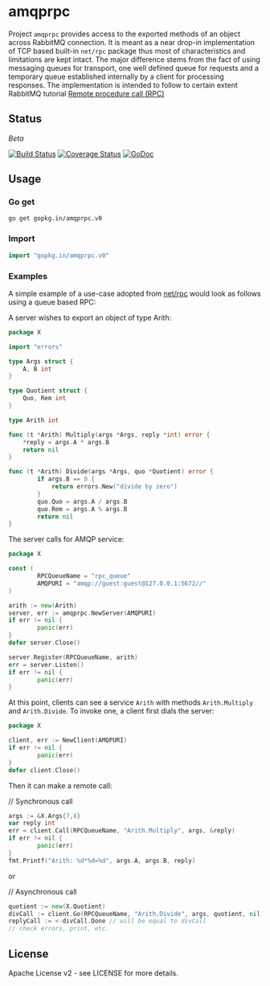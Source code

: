 # amqprpc

Project `amqprpc` provides access to the exported methods of an object across 
RabbitMQ connection. It is meant as a near drop-in implementation of TCP based
built-in `net/rpc` package thus most of characteristics and limitations are
kept intact. The major difference stems from the fact of using messaging 
queues for transport, one well defined queue for requests and a temporary
queue established internally by a client for processing responses. The 
implementation is intended to follow to certain extent RabbitMQ tutorial 
[Remote procedure call (RPC)](http://www.rabbitmq.com/tutorials/tutorial-six-go.html)


## Status

*Beta*

[![Build Status](https://travis-ci.org/go-amqprpc/amqprpc.svg?branch=master)](https://travis-ci.org/go-amqprpc/amqprpc) [![Coverage Status](https://coveralls.io/repos/github/go-amqprpc/amqprpc/badge.svg?branch=master)](https://coveralls.io/github/go-amqprpc/amqprpc?branch=master) [![GoDoc](https://godoc.org/gopkg.in/amqprpc.v0?status.svg)](https://godoc.org/gopkg.in/amqprpc.v0)


## Usage

### Go get

~~~
go get gopkg.in/amqprpc.v0
~~~

### Import

~~~go
import "gopkg.in/amqprpc.v0"
~~~

### Examples


A simple example of a use-case adopted from [net/rpc](https://golang.org/pkg/net/rpc/)
would look as follows using a queue based RPC:

A server wishes to export an object of type Arith:

~~~go
package X

import "errors"

type Args struct {
	A, B int
}

type Quotient struct {
	Quo, Rem int
}

type Arith int

func (t *Arith) Multiply(args *Args, reply *int) error {
	*reply = args.A * args.B
	return nil
}

func (t *Arith) Divide(args *Args, quo *Quotient) error {
        if args.B == 0 {
            return errors.New("divide by zero")
        }
        quo.Quo = args.A / args.B
        quo.Rem = args.A % args.B
        return nil
}
~~~

The server calls for AMQP service:

~~~go
package X

const (
        RPCQueueName = "rpc_queue"
        AMQPURI = "amqp://guest:guest@127.0.0.1:5672//"
)

arith := new(Arith)
server, err := amqprpc.NewServer(AMQPURI)
if err != nil {
        panic(err)
}
defer server.Close()

server.Register(RPCQueueName, arith)
err = server.Listen()
if err != nil {
        panic(err)
}
~~~

At this point, clients can see a service `Arith` with methods `Arith.Multiply` and `Arith.Divide`. 
To invoke one, a client first dials the server:

~~~go
package X

client, err := NewClient(AMQPURI)
if err != nil {
        panic(err)
}
defer client.Close()
~~~

Then it can make a remote call:

// Synchronous call

~~~go
args := &X.Args{7,8}
var reply int
err = client.Call(RPCQueueName, "Arith.Multiply", args, &reply)
if err != nil {
        panic(err)
}
fmt.Printf("Arith: %d*%d=%d", args.A, args.B, reply)
~~~

or

// Asynchronous call

~~~go
quotient := new(X.Quotient)
divCall := client.Go(RPCQueueName, "Arith.Divide", args, quotient, nil)
replyCall := <-divCall.Done	// will be equal to divCall
// check errors, print, etc.
~~~


## License

Apache License v2 - see LICENSE for more details.
